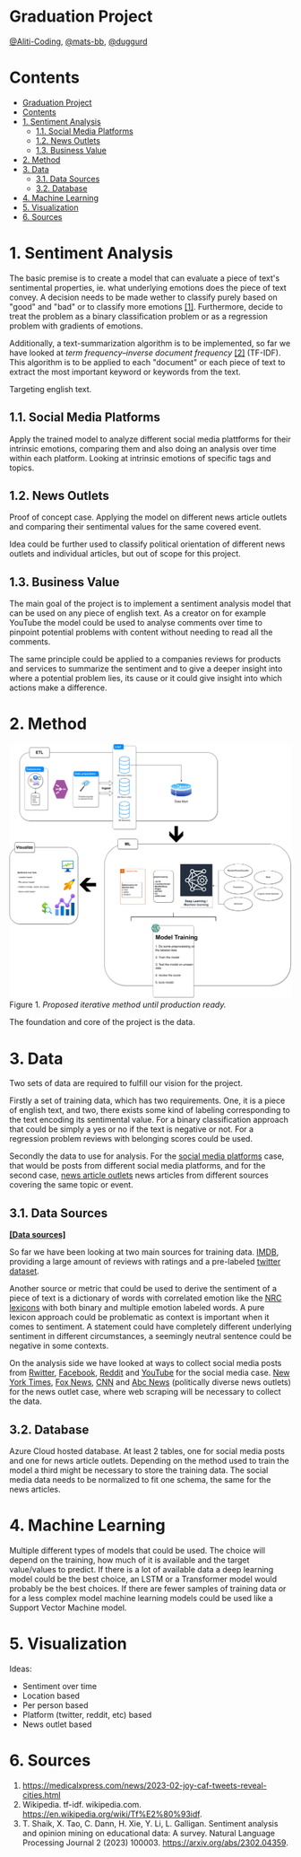# Graduation Project
[@Aliti-Coding](https://github.com/Aliti-Coding),
[@mats-bb](https://github.com/mats-bb),
[@duggurd](https://github.com/)

# Contents
- [Graduation Project](#graduation-project)
- [Contents](#contents)
- [1. Sentiment Analysis](#1-sentiment-analysis)
  - [1.1. Social Media Platforms](#11-social-media-platforms)
  - [1.2. News Outlets](#12-news-outlets)
  - [1.3. Business Value](#13-business-value)
- [2. Method](#2-method)
- [3. Data](#3-data)
  - [3.1. Data Sources](#31-data-sources)
  - [3.2. Database](#32-database)
- [4. Machine Learning](#4-machine-learning)
- [5. Visualization](#5-visualization)
- [6. Sources](#6-sources)


# 1. Sentiment Analysis
The basic premise is to create a model that can evaluate a piece of text's sentimental properties, ie. what underlying emotions does the piece of text convey. A decision needs to be made wether to classify purely based on "good" and "bad" or to classify more emotions [[1]](#5-sources). Furthermore, decide to treat the problem as a binary classification problem or as a regression problem with gradients of emotions.

Additionally, a text-summarization algorithm is to be implemented, so far we have looked at *term frequency–inverse document frequency* [[2]](#5-sources) (TF-IDF). This algorithm is to be applied to each "document" or each piece of text to extract the most important keyword or keywords from the text.

Targeting english text.

## 1.1. Social Media Platforms
Apply the trained model to analyze different social media plattforms for their intrinsic emotions, comparing them and also doing an analysis over time within each platform. Looking at intrinsic emotions of specific tags and topics. 

## 1.2. News Outlets
Proof of concept case. Applying the model on different news article outlets and comparing their sentimental values for the same covered event. 

Idea could be further used to classify political orientation of different news outlets and individual articles, but out of scope for this project.

## 1.3. Business Value
The main goal of the project is to implement a sentiment analysis model that can be used on any piece of english text. As a creator on for example YouTube the model could be used to analyse comments over time to pinpoint potential problems with content without needing to read all the comments.

The same principle could be applied to a companies reviews for products and services to summarize the sentiment and to give a deeper insight into where a potential problem lies, its cause or it could give insight into which actions make a difference.

# 2. Method
 ![Fast iterative approach](IMG/Sentiment_flowchart.png)
Figure 1. *Proposed iterative method until production ready.*

The foundation and core of the project is the data.

# 3. Data
Two sets of data are required to fulfill our vision for the project.

Firstly a set of training data, which has two requirements. One, it is a piece of english text, and two, there exists some kind of labeling corresponding to the text encoding its sentimental value. For a binary classification approach that could be simply a yes or no if the text is negative or not. For a regression problem reviews with belonging scores could be used. 

Secondly the data to use for analysis. For the [social media platforms](#11-social-media-platforms) case, that would be posts from different social media platforms, and for the second case, [news article outlets](#12-news-outlets) news articles from different sources covering the same topic or event.

## 3.1. Data Sources
**[[Data sources]](https://github.com/duggurd/graduation_project/blob/main/data_sources.md)**

So far we have been looking at two main sources for training data. [IMDB](https://www.tensorflow.org/datasets/catalog/imdb_reviews), providing a large amount of reviews with  ratings and a pre-labeled [twitter dataset](https://www.kaggle.com/datasets/yasserh/twitter-tweets-sentiment-dataset).

Another source or metric that could be used to derive the sentiment of a piece of text is a dictionary of words with correlated emotion like the [NRC lexicons](https://nrc.canada.ca/en/research-development/products-services/technical-advisory-services/sentiment-emotion-lexicons) with both binary and multiple emotion labeled words. A pure lexicon approach could be problematic as context is important when it comes to sentiment. A statement could have completely different underlying sentiment in different circumstances, a seemingly neutral sentence could be negative in some contexts.

On the analysis side we have looked at ways to collect social media posts from [Rwitter](https://twitter.com/), [Facebook](https://www.facebook.com/), [Reddit](https://www.reddit.com/) and [YouTube](https://youtube.com) for the social media case. [New York Times](https://www.nytimes.com/), [Fox News](https://www.foxnews.com/), [CNN](https://edition.cnn.com/) and [Abc News](https://abcnews.go.com/) (politically diverse news outlets) for the news outlet case, where web scraping will be necessary to collect the data.

## 3.2. Database
Azure Cloud hosted database. At least 2 tables, one for social media posts and one for news article outlets. Depending on the method used to train the model a third might be necessary to store the training data. The social media data needs to be normalized to fit one schema, the same for the news articles.


# 4. Machine Learning
Multiple different types of models that could be used. The choice will depend on the training, how much of it is available and the target value/values to predict. If there is a lot of available data a deep learning model could be the best choice, an LSTM or a Transformer model would probably be the best choices. If there are fewer samples of training data or for a less complex model machine learning models could be used like a Support Vector Machine model.


# 5. Visualization
Ideas:
- Sentiment over time
- Location based 
- Per person based
- Platform (twitter, reddit, etc) based
- News outlet based

# 6. Sources
1. https://medicalxpress.com/news/2023-02-joy-caf-tweets-reveal-cities.html
2. Wikipedia. tf-idf. wikipedia.com. https://en.wikipedia.org/wiki/Tf%E2%80%93idf.
3. T. Shaik, X. Tao, C. Dann, H. Xie, Y. Li, L. Galligan. Sentiment analysis and opinion mining on educational data: A survey. 	Natural Language Processing Journal 2 (2023) 100003. https://arxiv.org/abs/2302.04359.
